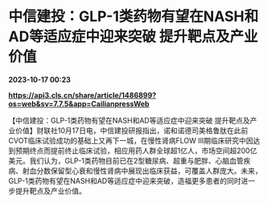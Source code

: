 # 中信建投：GLP-1类药物有望在NASH和AD等适应症中迎来突破 提升靶点及产业价值

**2023-10-17 00:23**

**https://api3.cls.cn/share/article/1486899?os=web&sv=7.7.5&app=CailianpressWeb**

【中信建投：GLP-1类药物有望在NASH和AD等适应症中迎来突破 提升靶点及产业价值】财联社10月17日电，中信建投研报指出，诺和诺德司美格鲁肽在此前CVOT临床试验成功的基础上又再下一城，在慢性肾病FLOW III期临床研究中因达到预期终点而提前终止临床试验，相应用药人群全球超1亿人，市场空间超200亿美元。我们认为，GLP-1类药物目前已在2型糖尿病、超重与肥胖、心脑血管疾病、射血分数保留型心衰和慢性肾病中展现出临床获益，可覆盖人群庞大。未来，GLP-1类药物有望在NASH和AD等适应症中迎来突破，造福更多患者的同时进一步提升靶点及产业价值。